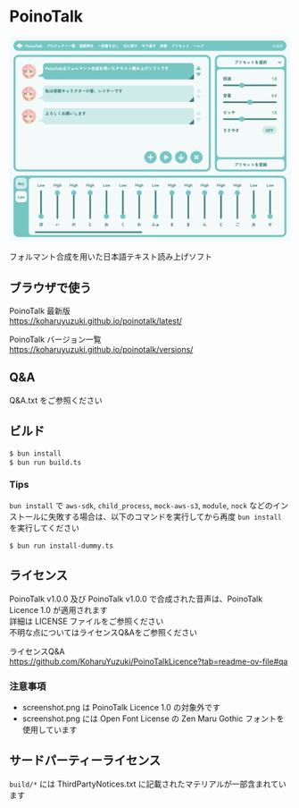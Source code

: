 # PoinoTalk
![スクリーンショット](screenshot.png)

フォルマント合成を用いた日本語テキスト読み上げソフト  

## ブラウザで使う
PoinoTalk 最新版  
https://koharuyuzuki.github.io/poinotalk/latest/  

PoinoTalk バージョン一覧  
https://koharuyuzuki.github.io/poinotalk/versions/  

## Q&A
Q&A.txt をご参照ください  

## ビルド
```
$ bun install
$ bun run build.ts
```

### Tips
`bun install` で `aws-sdk`, `child_process`, `mock-aws-s3`, `module`, `nock` などのインストールに失敗する場合は、以下のコマンドを実行してから再度 `bun install` を実行してください  
```
$ bun run install-dummy.ts
```

## ライセンス
PoinoTalk v1.0.0 及び PoinoTalk v1.0.0 で合成された音声は、PoinoTalk Licence 1.0 が適用されます  
詳細は LICENSE ファイルをご参照ください  
不明な点についてはライセンスQ&Aをご参照ください  

ライセンスQ&A  
https://github.com/KoharuYuzuki/PoinoTalkLicence?tab=readme-ov-file#qa  

### 注意事項
- screenshot.png は PoinoTalk Licence 1.0 の対象外です
- screenshot.png には Open Font License の Zen Maru Gothic フォントを使用しています

## サードパーティーライセンス
`build/*` には ThirdPartyNotices.txt に記載されたマテリアルが一部含まれています  
